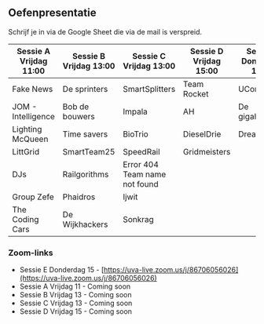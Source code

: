 ## Oefenpresentatie

Schrijf je in via de Google Sheet die via de mail is verspreid. 

| Sessie A <br/>Vrijdag 11:00 | Sessie B <br/>Vrijdag 13:00 | Sessie C <br/>Vrijdag 13:00 | Sessie D <br/>Vrijdag 15:00 | Sessie E <br/>Donderdag 15:00 |
|--------------------------------|--------------------------------|--------------------------------|--------------------------------|----------------------------------|
| Fake News                      | De sprinters                   | SmartSplitters                 | Team Rocket                    | UConservate                      |
| JOM - Intelligence             | Bob de bouwers                 | Impala                         | AH                             | De gigahertjes                   |
| Lighting McQueen               | Time savers                    | BioTrio                        | DieselDrie                     | Dreamteam                        |
| LittGrid                       | SmartTeam25                    | SpeedRail                      | Gridmeisters                   |                                  |
| DJs                            | Railgorithms                   | Error 404 Team name not found  |                                |                                  |
| Group Zefe                     | Phaidros                       | Ijwit                          |                                |                                  |
| The Coding Cars                | De Wijkhackers                 | Sonkrag                        |                                |                                  |

### Zoom-links

* Sessie E Donderdag 15 - [https://uva-live.zoom.us/j/86706056026](https://uva-live.zoom.us/j/86706056026)
* Sessie A Vrijdag 11 - Coming soon
* Sessie B Vrijdag 13 - Coming soon
* Sessie C Vrijdag 13 - Coming soon
* Sessie D Vrijdag 15 - Coming soon

